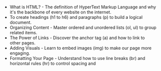 - What is HTML? - The definition of HyperText Markup Language and why it's the backbone of every website on the internet.
- To create headings (h1 to h6) and paragraphs (p) to build a logical document.
- Organizing Content - Master ordered and unordered lists (ol, ul) to group related items.
- The Power of Links - Discover the anchor tag (a) and how to link to other pages.
- Adding Visuals - Learn to embed images (img) to make our page more engaging.
- Formatting Your Page - Understand how to use line breaks (br) and horizontal rules (hr) to control spacing and

